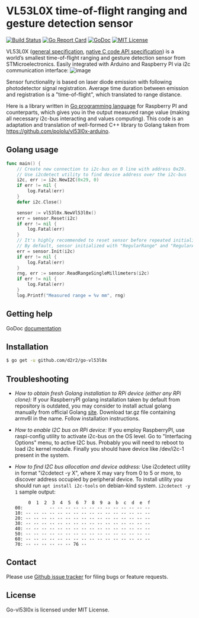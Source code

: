 VL53L0X time-of-flight ranging and gesture detection sensor
===========================================================

[![Build Status](https://travis-ci.org/d2r2/go-vl53l0x.svg?branch=master)](https://travis-ci.org/d2r2/go-vl53l0x)
[![Go Report Card](https://goreportcard.com/badge/github.com/d2r2/go-vl53l0x)](https://goreportcard.com/report/github.com/d2r2/go-vl53l0x)
[![GoDoc](https://godoc.org/github.com/d2r2/go-vl53l0x?status.svg)](https://godoc.org/github.com/d2r2/go-vl53l0x)
[![MIT License](http://img.shields.io/badge/License-MIT-yellow.svg)](./LICENSE)

VL53L0X ([general specification](https://raw.github.com/d2r2/go-vl53l0x/master/docs/vl53l0x.pdf), [native C code API specification](https://raw.github.com/d2r2/go-vl53l0x/master/docs/en.DM00279088.pdf)) is a world’s smallest time-of-flight ranging and gesture detection sensor from STMicroelectronics. Easily integrated with Arduino and Raspberry PI via i2c communication interface:
![image](https://raw.github.com/d2r2/go-vl53l0x/master/docs/SHT3X.jpg)

Sensor functionality is based on laser diode emission with following photodetector signal registration. Average time duration between emission and registration is a "time-of-flight", which translated to range distance.

Here is a library written in [Go programming language](https://golang.org/) for Raspberry PI and counterparts, which gives you in the output measured range value (making all necessary i2c-bus interacting and values computing). This code is an adaptation and translation of well-formed C++ library to Golang taken from https://github.com/pololu/vl53l0x-arduino.


Golang usage
------------

```go
func main() {
    // Create new connection to i2c-bus on 0 line with address 0x29.
    // Use i2cdetect utility to find device address over the i2c-bus
    i2c, err := i2c.NewI2C(0x29, 0)
    if err != nil {
        log.Fatal(err)
    }
    defer i2c.Close()

    sensor := vl53l0x.NewVl53l0x()
    err = sensor.Reset(i2c)
    if err != nil {
        log.Fatal(err)
    }
    // It's highly recommended to reset sensor before repeated initialization.
    // By default, sensor initialized with "RegularRange" and "RegularAccuracy" parameters.
    err = sensor.Init(i2c)
    if err != nil {
        log.Fatal(err)
    }
    rng, err := sensor.ReadRangeSingleMillimeters(i2c)
    if err != nil {
        log.Fatal(err)
    }
    log.Printf("Measured range = %v mm", rng)
```


Getting help
------------

GoDoc [documentation](http://godoc.org/github.com/d2r2/go-vl53l0x)


Installation
------------

```bash
$ go get -u github.com/d2r2/go-vl53l0x
```


Troubleshooting
---------------

- *How to obtain fresh Golang installation to RPi device (either any RPi clone):*
If your RaspberryPI golang installation taken by default from repository is outdated, you may consider
to install actual golang manually from official Golang [site](https://golang.org/dl/). Download
tar.gz file containing armv6l in the name. Follow installation instructions.

- *How to enable I2C bus on RPi device:*
If you employ RaspberryPI, use raspi-config utility to activate i2c-bus on the OS level.
Go to "Interfacing Options" menu, to active I2C bus.
Probably you will need to reboot to load i2c kernel module.
Finally you should have device like /dev/i2c-1 present in the system.

- *How to find I2C bus allocation and device address:*
Use i2cdetect utility in format "i2cdetect -y X", where X may vary from 0 to 5 or more,
to discover address occupied by peripheral device. To install utility you should run
`apt install i2c-tools` on debian-kind system. `i2cdetect -y 1` sample output:
    ```
         0  1  2  3  4  5  6  7  8  9  a  b  c  d  e  f
    00:          -- -- -- -- -- -- -- -- -- -- -- -- --
    10: -- -- -- -- -- -- -- -- -- -- -- -- -- -- -- --
    20: -- -- -- -- -- -- -- -- -- -- -- -- -- -- -- --
    30: -- -- -- -- -- -- -- -- -- -- -- -- -- -- -- --
    40: -- -- -- -- -- -- -- -- -- -- -- -- -- -- -- --
    50: -- -- -- -- -- -- -- -- -- -- -- -- -- -- -- --
    60: -- -- -- -- -- -- -- -- -- -- -- -- -- -- -- --
    70: -- -- -- -- -- -- 76 --    
    ```


Contact
-------

Please use [Github issue tracker](https://github.com/d2r2/go-vl53l0x/issues) for filing bugs or feature requests.


License
-------

Go-vl53l0x is licensed under MIT License.
